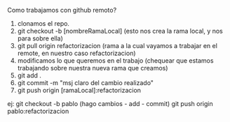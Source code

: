 Como trabajamos con github remoto?
1) clonamos el repo.
2) git checkout -b [nombreRamaLocal] (esto nos crea la rama local, y nos para sobre ella)
3) git pull origin refactorizacion (rama a la cual vayamos a trabajar en el remote, en nuestro caso refactorizacion)
4) modificamos lo que queremos en el trabajo (chequear que estamos trabajando sobre nuestra nueva rama que creamos)
5) git add .
6) git commit -m "msj claro del cambio realizado"
7) git push origin [ramaLocal]:refactorizacion

ej:
git checkout -b pablo
(hago cambios - add - commit)
git push origin pablo:refactorizacion